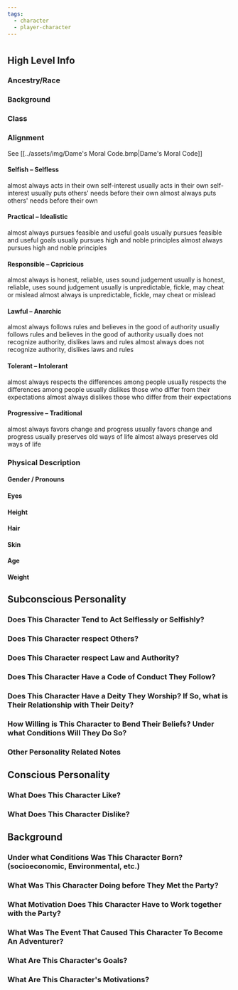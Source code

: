 ```yaml
---
tags:
  - character
  - player-character
---
```


# 
## High Level Info
### Ancestry/Race

### Background

### Class

### Alignment
See [[../assets/img/Dame's Moral Code.bmp|Dame's Moral Code]]
#### Selfish – Selfless
almost always acts in their own self-interest
usually acts in their own self-interest
usually puts others' needs before their own
almost always puts others' needs before their own
#### Practical – Idealistic
almost always pursues feasible and useful goals
usually pursues feasible and useful goals
usually pursues high and noble principles
almost always pursues high and noble principles
#### Responsible – Capricious
almost always is honest, reliable, uses sound judgement
usually is honest, reliable, uses sound judgement
usually is unpredictable, fickle, may cheat or mislead
almost always is unpredictable, fickle, may cheat or mislead
#### Lawful – Anarchic
almost always follows rules and believes in the good of authority
usually follows rules and believes in the good of authority
usually does not recognize authority, dislikes laws and rules
almost always does not recognize authority, dislikes laws and rules
#### Tolerant – Intolerant
almost always respects the differences among people
usually respects the differences among people
usually dislikes those who differ from their expectations
almost always dislikes those who differ from their expectations
#### Progressive – Traditional
almost always favors change and progress
usually favors change and progress
usually preserves old ways of life
almost always preserves old ways of life
### Physical Description
#### Gender / Pronouns

#### Eyes

#### Height

#### Hair

#### Skin

#### Age

#### Weight

## Subconscious Personality
### Does This Character Tend to Act Selflessly or Selfishly?

### Does This Character respect Others?

### Does This Character respect Law and Authority?

### Does This Character Have a Code of Conduct They Follow?

### Does This Character Have a Deity They Worship? If So, what is Their Relationship with Their Deity?

### How Willing is This Character to Bend Their Beliefs? Under what Conditions Will They Do So?

### Other Personality Related Notes

## Conscious Personality
### What Does This Character Like?

### What Does This Character Dislike?

## Background
### Under what Conditions Was This Character Born? (socioeconomic, Environmental, etc.)

### What Was This Character Doing before They Met the Party?

### What Motivation Does This Character Have to Work together with the Party?

### What Was The Event That Caused This Character To Become An Adventurer?

### What Are This Character's Goals?

### What Are This Character's Motivations?
